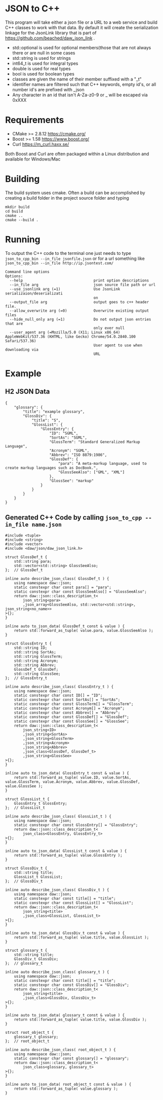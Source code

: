 # JSON to C++
This program will take either a json file or a URL to a web service and build C++ classes to work with that data.  By default it will create the serialization linkage for the JsonLink library that is part of https://github.com/beached/daw_json_link .

* std::optional is used for optional members(those that are not always there or are null in some cases
* std::string is used for strings
* int64_t is used for integral types
* double is used for real types
* bool is used for boolean types
* classes are given the name of their member suffixed with a "_t"
* identifier names are filtered such that C++ keywords, empty id's, or all number id's are prefixed with _json
* Any character in an id that isn't A-Za-z0-9 or _ will be escaped via 0xXXX

# Requirements
* CMake >= 2.8.12 https://cmake.org/
* Boost >= 1.58 https://www.boost.org/
* Curl https://m_curl.haxx.se/

Both Boost and Curl are often packaged within a Linux distribution and available for Windows/Mac

# Building
The build system uses cmake.  Often a build can be accomplished by creating a build folder in the project source folder and typing  

```
mkdir build
cd build
cmake ..
cmake --build .
```
# Running
To output the C++ code to the terminal one just needs to type ```json_to_cpp_bin --in_file jsonfile.json``` or for a url something like ```json_to_cpp_bin --in_file http://ip.jsontest.com/```

```  
Command line options
Options:
  --help                                print option descriptions
  --in_file arg                         json source file path or url
  --use_jsonlink arg (=1)               Use JsonLink serializaion/deserializati
                                        on
  --output_file arg                     output goes to c++ header file.
  --allow_overwrite arg (=0)            Overwrite existing output files
  --hide_null_only arg (=1)             Do not output json entries that are
                                        only ever null
  --user_agent arg (=Mozilla/5.0 (X11; Linux x86_64) AppleWebKit/537.36 (KHTML, like Gecko) Chrome/54.0.2840.100 Safari/537.36)
                                        User agent to use when downloading via
                                        URL
```
# Example 
## H2 JSON Data
```
{
    "glossary": {
        "title": "example glossary",
        "GlossDiv": {
            "title": "S",
            "GlossList": {
                "GlossEntry": {
                    "ID": "SGML",
                    "SortAs": "SGML",
                    "GlossTerm": "Standard Generalized Markup Language",
                    "Acronym": "SGML",
                    "Abbrev": "ISO 8879:1986",
                    "GlossDef": {
                        "para": "A meta-markup language, used to create markup languages such as DocBook.",
                        "GlossSeeAlso": ["GML", "XML"]
                    },  
                    "GlossSee": "markup"
                }   
            }   
        }   
    }   
}
```
## Generated C++ Code by calling ```json_to_cpp --in_file name.json```
```
#include <tuple>
#include <string>
#include <vector>
#include <daw/json/daw_json_link.h>

struct GlossDef_t {
	std::string para;
	std::vector<std::string> GlossSeeAlso;
};	// GlossDef_t

inline auto describe_json_class( GlossDef_t ) {
	using namespace daw::json;
	static constexpr char const para[] = "para";
	static constexpr char const GlossSeeAlso[] = "GlossSeeAlso";
	return daw::json::class_description_t<
		json_string<para>
		,json_array<GlossSeeAlso, std::vector<std::string>, json_string<no_name>>
>{};
}

inline auto to_json_data( GlossDef_t const & value ) {
	return std::forward_as_tuple( value.para, value.GlossSeeAlso );
}

struct GlossEntry_t {
	std::string ID;
	std::string SortAs;
	std::string GlossTerm;
	std::string Acronym;
	std::string Abbrev;
	GlossDef_t GlossDef;
	std::string GlossSee;
};	// GlossEntry_t

inline auto describe_json_class( GlossEntry_t ) {
	using namespace daw::json;
	static constexpr char const ID[] = "ID";
	static constexpr char const SortAs[] = "SortAs";
	static constexpr char const GlossTerm[] = "GlossTerm";
	static constexpr char const Acronym[] = "Acronym";
	static constexpr char const Abbrev[] = "Abbrev";
	static constexpr char const GlossDef[] = "GlossDef";
	static constexpr char const GlossSee[] = "GlossSee";
	return daw::json::class_description_t<
		json_string<ID>
		,json_string<SortAs>
		,json_string<GlossTerm>
		,json_string<Acronym>
		,json_string<Abbrev>
		,json_class<GlossDef, GlossDef_t>
		,json_string<GlossSee>
>{};
}

inline auto to_json_data( GlossEntry_t const & value ) {
	return std::forward_as_tuple( value.ID, value.SortAs, value.GlossTerm, value.Acronym, value.Abbrev, value.GlossDef, value.GlossSee );
}

struct GlossList_t {
	GlossEntry_t GlossEntry;
};	// GlossList_t

inline auto describe_json_class( GlossList_t ) {
	using namespace daw::json;
	static constexpr char const GlossEntry[] = "GlossEntry";
	return daw::json::class_description_t<
		json_class<GlossEntry, GlossEntry_t>
>{};
}

inline auto to_json_data( GlossList_t const & value ) {
	return std::forward_as_tuple( value.GlossEntry );
}

struct GlossDiv_t {
	std::string title;
	GlossList_t GlossList;
};	// GlossDiv_t

inline auto describe_json_class( GlossDiv_t ) {
	using namespace daw::json;
	static constexpr char const title[] = "title";
	static constexpr char const GlossList[] = "GlossList";
	return daw::json::class_description_t<
		json_string<title>
		,json_class<GlossList, GlossList_t>
>{};
}

inline auto to_json_data( GlossDiv_t const & value ) {
	return std::forward_as_tuple( value.title, value.GlossList );
}

struct glossary_t {
	std::string title;
	GlossDiv_t GlossDiv;
};	// glossary_t

inline auto describe_json_class( glossary_t ) {
	using namespace daw::json;
	static constexpr char const title[] = "title";
	static constexpr char const GlossDiv[] = "GlossDiv";
	return daw::json::class_description_t<
		json_string<title>
		,json_class<GlossDiv, GlossDiv_t>
>{};
}

inline auto to_json_data( glossary_t const & value ) {
	return std::forward_as_tuple( value.title, value.GlossDiv );
}

struct root_object_t {
	glossary_t glossary;
};	// root_object_t

inline auto describe_json_class( root_object_t ) {
	using namespace daw::json;
	static constexpr char const glossary[] = "glossary";
	return daw::json::class_description_t<
		json_class<glossary, glossary_t>
>{};
}

inline auto to_json_data( root_object_t const & value ) {
	return std::forward_as_tuple( value.glossary );
}
```
